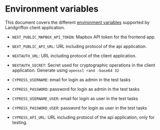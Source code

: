 # Environment variables

This document covers the different [environment variables](https://en.wikipedia.org/wiki/Environment_variable) supported
by Landgriffon client application.

* `NEXT_PUBLIC_MAPBOX_API_TOKEN`: Mapbox API token for the frontend app.
* `NEXT_PUBLIC_API_URL`: URL including protocol of the api application.
* `NEXTAUTH_URL`: URL including protocol of the client application.
* `NEXTAUTH_SECRET`: Secret used for cryptographic operations in the client application. Generate using `openssl rand -base64 32`

* `CYPRESS_USERNAME`: email for login as admin in the test tasks
* `CYPRESS_PASSWORD`: password for login as admin in the test tasks
* `CYPRESS_USERNAME_USER`: email for login as user in the test tasks
* `CYPRESS_PASSWORD_USER`: password for login as user in the test tasks
* `CYPRESS_API_URL`: URL including protocol of the api application, only for testing.

